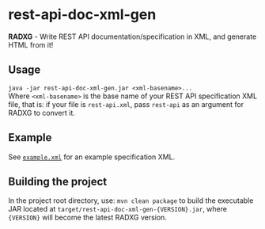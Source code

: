 # rest-api-doc-xml-gen
**RADXG** - Write REST API documentation/specification in XML, and generate HTML from it!

## Usage
`java -jar rest-api-doc-xml-gen.jar <xml-basename>...`  
Where `<xml-basename>` is the base name of your REST API specification XML file, that is: if your file is `rest-api.xml`, pass `rest-api` as an argument for RADXG to convert it.

## Example
See [`example.xml`](/example.xml) for an example specification XML.

## Building the project
In the project root directory, use: `mvn clean package` to build the executable JAR located at `target/rest-api-doc-xml-gen-{VERSION}.jar`, where `{VERSION}` will become the latest RADXG version.